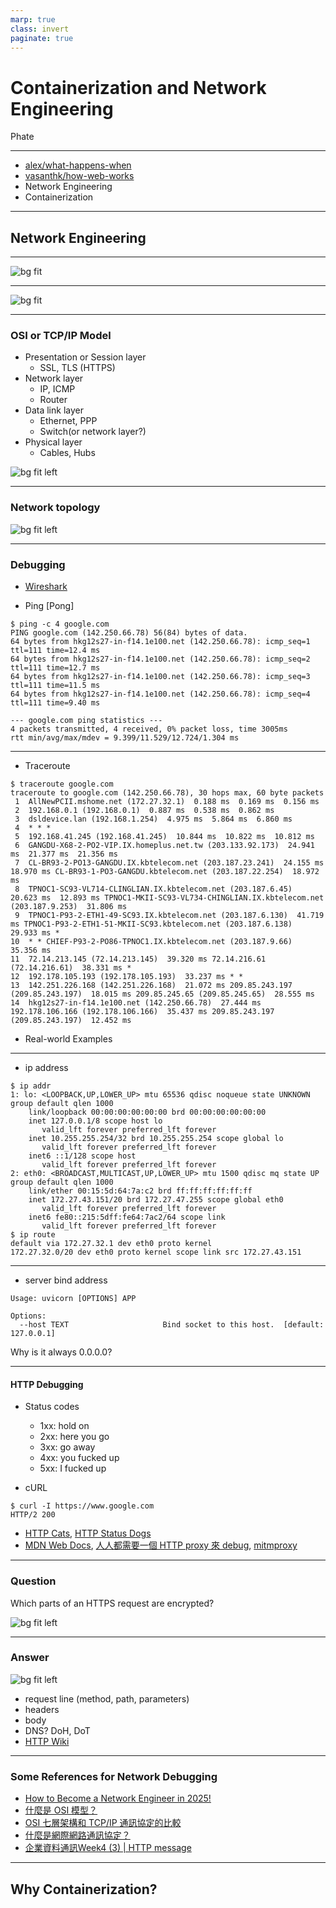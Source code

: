 ```yaml
---
marp: true
class: invert
paginate: true
---
```

# Containerization and Network Engineering

Phate

----

- [alex/what-happens-when](https://github.com/alex/what-happens-when)
- [vasanthk/how-web-works](https://github.com/vasanthk/how-web-works)
- Network Engineering
- Containerization

----

## Network Engineering

----

![bg fit](./imgs/i_can_handle_no_connection.jpg)

----
<!-- 網路要處理的就是把封包轉交的問題 source to destination -->
<!-- 要有概念資料送出主機後被另一台主機接收中間會發生甚麼事，對於應用端的開發雖然不需要知道每一層的細節，但是除錯時會有方向 -->

![bg fit](./imgs/internet_protocol_ip_address_diagram.png)

----

<!-- ISO OSI 7 layers model 較早提出但過於太繁瑣，一般比較會用 TCP/IP model 定義來處理問題 -->
<!-- PTT 早期使用沒加密的 telnet ，目前已經改用 Websocket 和 SSH  -->
<!-- 舉例使用手機在通訊軟體聊天室中輸入字串按下送出，使用 HTTPS 協定在 presentation layer 用公鑰加密，用 DNS 查詢 IP 後加入封包，最後用 Wifi 丟給 router 。 Router 判斷封包決定收下轉到內網或是丟給下一跳的 router ，到目的地主機假設使用有線網路，走 ethernet 收下封包，用私鑰解開，展示訊息在螢幕上。-->
<!-- https://www.imperva.com/learn/application-security/osi-model/ -->

### OSI or TCP/IP Model

- Presentation or Session layer
  - SSL, TLS (HTTPS)
- Network layer
  - IP, ICMP
  - Router
- Data link layer
  - Ethernet, PPP
  - Switch(or network layer?)
- Physical layer
  - Cables, Hubs

![bg fit left](./imgs/OSI-vs.-TCPIP-models.jpg)

----

<!-- 「拓樸」是指網路中各節點（設備）之間的連線方式，而不是特定的實體環境。 -->
<!-- Ring 環狀拓樸例如， EXO Labs 利用 thunderbolt 把 mac mini 串聯叢集，thunderbolt 是 Intel 開發的 P2P 連線標準，所以機器之間是透過多個埠串聯成一圈。 -->
<!-- Mesh 像如果大坪數房間，會使用多個 Wifi AP 來確保信號覆蓋提高可用性。 -->
<!-- Star 星狀拓樸較常見，舉例來說我們開發一個應用服務容器會接上 DB 容器存資料，同時也會另外接上 Redis 容器快取。 -->
<!-- 當要設計一個系統時，了解資料會怎麼傳遞很重要。像環狀拓樸，只要單一段連線頻寬低效就會影響整體的效能。星狀拓樸可能遇到程式有 bug 單點故障整個服務就掛掉，那要如何設計備援機制可以橫向擴充 -->

### Network topology

![bg fit left](./imgs/network-topology.png)

----

<!-- 接著要介紹一些平常會用到的除錯工具，當服務連不上的時候會先檢查連線能力，再判斷服務有沒有正常運作 -->
<!-- Wireshark 是非常成熟的封包嗅探工具 -->
<!-- Ping 能提供的資訊較少，而且 icmp 協定以前有被用做攻擊，有時候可能會被管理員封鎖。 -->

### Debugging

- [Wireshark](https://www.wireshark.org/)

- Ping [Pong]

```shell
$ ping -c 4 google.com
PING google.com (142.250.66.78) 56(84) bytes of data.
64 bytes from hkg12s27-in-f14.1e100.net (142.250.66.78): icmp_seq=1 ttl=111 time=12.4 ms
64 bytes from hkg12s27-in-f14.1e100.net (142.250.66.78): icmp_seq=2 ttl=111 time=12.7 ms
64 bytes from hkg12s27-in-f14.1e100.net (142.250.66.78): icmp_seq=3 ttl=111 time=11.5 ms
64 bytes from hkg12s27-in-f14.1e100.net (142.250.66.78): icmp_seq=4 ttl=111 time=9.40 ms

--- google.com ping statistics ---
4 packets transmitted, 4 received, 0% packet loss, time 3005ms
rtt min/avg/max/mdev = 9.399/11.529/12.724/1.304 ms
```

----

- Traceroute

<!-- 用來追蹤資料封包從本機到目標主機所經過路由節點的工具，會顯示每一跳的 IP 位址和延遲時間。 -->
<!-- 下圖可以看到左邊一排數字代表每一跳的 hostname 和 IP 與延遲時間 -->

```shell
$ traceroute google.com
traceroute to google.com (142.250.66.78), 30 hops max, 60 byte packets
 1  AllNewPCII.mshome.net (172.27.32.1)  0.188 ms  0.169 ms  0.156 ms
 2  192.168.0.1 (192.168.0.1)  0.887 ms  0.538 ms  0.862 ms
 3  dsldevice.lan (192.168.1.254)  4.975 ms  5.864 ms  6.860 ms
 4  * * *
 5  192.168.41.245 (192.168.41.245)  10.844 ms  10.822 ms  10.812 ms
 6  GANGDU-X68-2-PO2-VIP.IX.homeplus.net.tw (203.133.92.173)  24.941 ms  21.377 ms  21.356 ms
 7  CL-BR93-2-PO13-GANGDU.IX.kbtelecom.net (203.187.23.241)  24.155 ms  18.970 ms CL-BR93-1-PO3-GANGDU.kbtelecom.net (203.187.22.254)  18.972 ms
 8  TPNOC1-SC93-VL714-CLINGLIAN.IX.kbtelecom.net (203.187.6.45)  20.623 ms  12.893 ms TPNOC1-MKII-SC93-VL734-CHINGLIAN.IX.kbtelecom.net (203.187.9.253)  31.806 ms
 9  TPNOC1-P93-2-ETH1-49-SC93.IX.kbtelecom.net (203.187.6.130)  41.719 ms TPNOC1-P93-2-ETH1-51-MKII-SC93.kbtelecom.net (203.187.6.138)  29.933 ms *
10  * * CHIEF-P93-2-PO86-TPNOC1.IX.kbtelecom.net (203.187.9.66)  35.356 ms
11  72.14.213.145 (72.14.213.145)  39.320 ms 72.14.216.61 (72.14.216.61)  38.331 ms *
12  192.178.105.193 (192.178.105.193)  33.237 ms * *
13  142.251.226.168 (142.251.226.168)  21.072 ms 209.85.243.197 (209.85.243.197)  18.015 ms 209.85.245.65 (209.85.245.65)  28.555 ms
14  hkg12s27-in-f14.1e100.net (142.250.66.78)  27.444 ms 192.178.106.166 (192.178.106.166)  35.437 ms 209.85.243.197 (209.85.243.197)  12.452 ms
```

- Real-world Examples

----

<!-- LOOPBACK Interface 主要用來測試系統內部服務或是開發用途，不會連接實體網路傳出封包。 -->
<!-- ethernet 介面，最常見就是乙太網路接頭 RJ45 (水晶頭)，其他可能還有光纖、同軸電纜 cable 等。機器上有多張網卡的話也會在這裡列出，有些大型伺服器或是做高頻交易會有多個備援線路 -->
<!-- IP 會由 DHCP 或是 Static IP 指派。往下可以看到 172.27.43.151/20 是路由器分配的 IP 地址 /20 是子網路遮罩 subnet mask ，這是 CIDR 格式表示法。 -->
<!-- IPv4 總共有 32 bits ， /20 代表前 20 bits 是網路位址，後 12 bits 是主機位址。這樣的話可以有 2^12 = 4096 - 2 = 4094 個主機。 -->
<!-- 這邊的 -2 是因為有兩個特殊的 IP 地址，分別是default gateway 和 broadcast address 。 -->
<!-- 實際例子，如何設定家裡新買的 Wifi AP -->

- ip address

```shell
$ ip addr
1: lo: <LOOPBACK,UP,LOWER_UP> mtu 65536 qdisc noqueue state UNKNOWN group default qlen 1000
    link/loopback 00:00:00:00:00:00 brd 00:00:00:00:00:00
    inet 127.0.0.1/8 scope host lo
       valid_lft forever preferred_lft forever
    inet 10.255.255.254/32 brd 10.255.255.254 scope global lo
       valid_lft forever preferred_lft forever
    inet6 ::1/128 scope host
       valid_lft forever preferred_lft forever
2: eth0: <BROADCAST,MULTICAST,UP,LOWER_UP> mtu 1500 qdisc mq state UP group default qlen 1000
    link/ether 00:15:5d:64:7a:c2 brd ff:ff:ff:ff:ff:ff
    inet 172.27.43.151/20 brd 172.27.47.255 scope global eth0
       valid_lft forever preferred_lft forever
    inet6 fe80::215:5dff:fe64:7ac2/64 scope link
       valid_lft forever preferred_lft forever
$ ip route
default via 172.27.32.1 dev eth0 proto kernel
172.27.32.0/20 dev eth0 proto kernel scope link src 172.27.43.151
```

----

<!-- 假如有兩張網卡的話要怎麼指定？ -->

- server bind address

```shell
Usage: uvicorn [OPTIONS] APP

Options:
  --host TEXT                     Bind socket to this host.  [default: 127.0.0.1]
```

Why is it always 0.0.0.0?

----

#### HTTP Debugging

- Status codes
  - 1xx: hold on
  - 2xx: here you go
  - 3xx: go away
  - 4xx: you fucked up
  - 5xx: I fucked up

- cURL

```shell
$ curl -I https://www.google.com
HTTP/2 200
```

- [HTTP Cats](https://http.cat/), [HTTP Status Dogs](https://http.dog/)
- [MDN Web Docs](https://developer.mozilla.org/en-US/docs/Web/HTTP/Reference/Status), [人人都需要一個 HTTP proxy 來 debug](https://blog.huli.tw/2025/04/23/everyone-need-a-http-proxy-to-debug/), [mitmproxy](https://mitmproxy.org/)

----

<!-- 如果被問到密碼放 Header 會不會不安全怎麼回答？ -->

### Question

Which parts of an HTTPS request are encrypted?

![bg fit left](./imgs/http-example.png)

----

<!-- 為甚麼有些網址只有打開公司 VPN 才能連上？ -->

### Answer

![bg fit left](./imgs/http-example-answer.png)

- request line (method, path, parameters)
- headers
- body
- DNS? DoH, DoT
- [HTTP Wiki](https://en.wikipedia.org/wiki/HTTP#Request_syntax)

----

### Some References for Network Debugging

- [How to Become a Network Engineer in 2025!](https://youtu.be/0akMyLijNVg)
- [什麼是 OSI 模型？](https://www.cloudflare.com/zh-tw/learning/ddos/glossary/open-systems-interconnection-model-osi/)
- [OSI 七層架構和 TCP/IP 通訊協定的比較](https://hackmd.io/@Pang-Chang/BkQK8_tjF)
- [什麼是網際網路通訊協定？](https://www.cloudflare.com/zh-tw/learning/network-layer/internet-protocol/)
- [企業資料通訊Week4 (3) | HTTP message](https://ithelp.ithome.com.tw/articles/10282071)

----

## Why Containerization?

